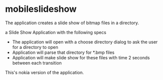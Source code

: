 mobileslideshow
===============

The application creates a slide show of bitmap files in a directory.

a Slide Show Application with the following specs
* The application will open with a choose directory dialog to ask the user for a directory to open
* Application will parse that directory for *.bmp files
* Application will make slide show for these files with time 2 seconds between each transition

This's nokia version of the application.
